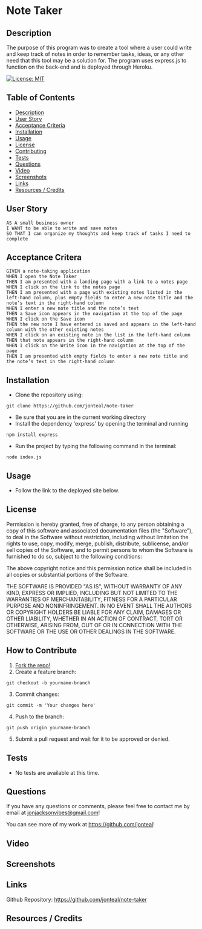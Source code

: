 # Note Taker 

<a name="description"></a>

## Description
The purpose of this program was to create a tool where a user could write and keep track of notes in order to remember tasks, ideas, or any other need that this tool may be a solution for. The program uses express.js to function on the back-end and is deployed through Heroku.


[![License: MIT](https://img.shields.io/badge/License-MIT-yellow.svg)](https://opensource.org/licenses/MIT)

## Table of Contents
- [Description](#description)
- [User Story](#userstory)
- [Acceptance Criteria](#acceptancecriteria)
- [Installation](#installation)
- [Usage](#usage)
- [License](#license)
- [Contributing](#contributing)
- [Tests](#test)
- [Questions](#questions)
- [Video](#video)
- [Screenshots](#screenshots)
- [Links](#links)
- [Resources / Credits](#credits)


<a name="userstory"></a>

## User Story
```
AS A small business owner
I WANT to be able to write and save notes
SO THAT I can organize my thoughts and keep track of tasks I need to complete
```

<a name="acceptancecriteria"></a>

## Acceptance Critera
```
GIVEN a note-taking application
WHEN I open the Note Taker
THEN I am presented with a landing page with a link to a notes page
WHEN I click on the link to the notes page
THEN I am presented with a page with existing notes listed in the left-hand column, plus empty fields to enter a new note title and the note’s text in the right-hand column
WHEN I enter a new note title and the note’s text
THEN a Save icon appears in the navigation at the top of the page
WHEN I click on the Save icon
THEN the new note I have entered is saved and appears in the left-hand column with the other existing notes
WHEN I click on an existing note in the list in the left-hand column
THEN that note appears in the right-hand column
WHEN I click on the Write icon in the navigation at the top of the page
THEN I am presented with empty fields to enter a new note title and the note’s text in the right-hand column
```

<a name="installation"></a>

## Installation
* Clone the repository using:

```
git clone https://github.com/jonteal/note-taker
```
* Be sure that you are in the current working directory
* Install the dependency 'express' by opening the terminal and running
```
npm install express
```
* Run the project by typing the following command in the terminal:
```
node index.js
```

<a name="usage"></a>

## Usage
* Follow the link to the deployed site below.


<a name="license"></a>

## License
Permission is hereby granted, free of charge, to any person obtaining a copy of this software and associated documentation files (the "Software"), to deal in the Software without restriction, including without limitation the rights to use, copy, modify, merge, publish, distribute, sublicense, and/or sell copies of the Software, and to permit persons to whom the Software is furnished to do so, subject to the following conditions:

The above copyright notice and this permission notice shall be included in all copies or substantial portions of the Software.

THE SOFTWARE IS PROVIDED "AS IS", WITHOUT WARRANTY OF ANY KIND, EXPRESS OR IMPLIED, INCLUDING BUT NOT LIMITED TO THE WARRANTIES OF MERCHANTABILITY, FITNESS FOR A PARTICULAR PURPOSE AND NONINFRINGEMENT. IN NO EVENT SHALL THE AUTHORS OR COPYRIGHT HOLDERS BE LIABLE FOR ANY CLAIM, DAMAGES OR OTHER LIABILITY, WHETHER IN AN ACTION OF CONTRACT, TORT OR OTHERWISE, ARISING FROM, OUT OF OR IN CONNECTION WITH THE SOFTWARE OR THE USE OR OTHER DEALINGS IN THE SOFTWARE.


<a name="contributing"></a>

## How to Contribute
1. [Fork the repo!](https://docs.github.com/en/get-started/quickstart/fork-a-repo)
2. Create a feature branch:
```
git checkout -b yourname-branch
```
3. Commit changes:
```
git commit -m 'Your changes here'
```
4. Push to the branch:
```
git push origin yourname-branch
```
5. Submit a pull request and wait for it to be approved or denied.

<a name="tests"></a>

## Tests
* No tests are available at this time.


<a name="questions"></a>

## Questions
If you have any questions or comments, please feel free to contact me by email at jonjacksonvibes@gmail.com!

You can see more of my work at https://github.com/jonteal!

<a name="video"></a>


## Video

<a name="screenshots"></a>

## Screenshots


<a name="links"></a>

## Links
Github Repository: https://github.com/jonteal/note-taker


<a name="credits"></a>

## Resources / Credits
